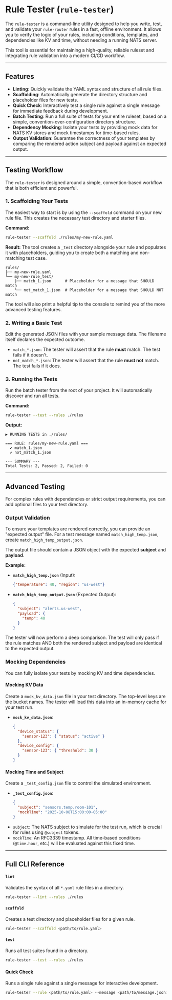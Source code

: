 # Rule Tester (`rule-tester`)

The `rule-tester` is a command-line utility designed to help you write, test, and validate your `rule-router` rules in a fast, offline environment. It allows you to verify the logic of your rules, including conditions, templates, and dependencies like KV and time, without needing a running NATS server.

This tool is essential for maintaining a high-quality, reliable ruleset and integrating rule validation into a modern CI/CD workflow.

-----

## Features

  * **Linting**: Quickly validate the YAML syntax and structure of all rule files.
  * **Scaffolding**: Automatically generate the directory structure and placeholder files for new tests.
  * **Quick Check**: Interactively test a single rule against a single message for immediate feedback during development.
  * **Batch Testing**: Run a full suite of tests for your entire ruleset, based on a simple, convention-over-configuration directory structure.
  * **Dependency Mocking**: Isolate your tests by providing mock data for NATS KV stores and mock timestamps for time-based rules.
  * **Output Validation**: Guarantee the correctness of your templates by comparing the rendered action subject and payload against an expected output.

-----

## Testing Workflow

The `rule-tester` is designed around a simple, convention-based workflow that is both efficient and powerful.

### 1\. Scaffolding Your Tests

The easiest way to start is by using the `--scaffold` command on your new rule file. This creates the necessary test directory and starter files.

**Command:**

```bash
rule-tester --scaffold ./rules/my-new-rule.yaml
```

**Result:**
The tool creates a `_test` directory alongside your rule and populates it with placeholders, guiding you to create both a matching and non-matching test case.

```
rules/
├── my-new-rule.yaml
└── my-new-rule_test/
    ├── match_1.json      # Placeholder for a message that SHOULD match
    └── not_match_1.json  # Placeholder for a message that SHOULD NOT match
```

The tool will also print a helpful tip to the console to remind you of the more advanced testing features.

### 2\. Writing a Basic Test

Edit the generated JSON files with your sample message data. The filename itself declares the expected outcome.

  * `match_*.json`: The tester will assert that the rule **must** match. The test fails if it doesn't.
  * `not_match_*.json`: The tester will assert that the rule **must not** match. The test fails if it does.

### 3\. Running the Tests

Run the batch tester from the root of your project. It will automatically discover and run all tests.

**Command:**

```bash
rule-tester --test --rules ./rules
```

**Output:**

```
▶ RUNNING TESTS in ./rules/

=== RULE: rules/my-new-rule.yaml ===
  ✔ match_1.json
  ✔ not_match_1.json

--- SUMMARY ---
Total Tests: 2, Passed: 2, Failed: 0
```

-----

## Advanced Testing

For complex rules with dependencies or strict output requirements, you can add optional files to your test directory.

### Output Validation

To ensure your templates are rendered correctly, you can provide an "expected output" file. For a test message named `match_high_temp.json`, create `match_high_temp_output.json`.

The output file should contain a JSON object with the expected **subject** and **payload**.

**Example:**

  * **`match_high_temp.json`** (Input):
    ```json
    {"temperature": 40, "region": "us-west"}
    ```
  * **`match_high_temp_output.json`** (Expected Output):
    ```json
    {
      "subject": "alerts.us-west",
      "payload": {
        "temp": 40
      }
    }
    ```

The tester will now perform a deep comparison. The test will only pass if the rule matches AND both the rendered subject and payload are identical to the expected output.

### Mocking Dependencies

You can fully isolate your tests by mocking KV and time dependencies.

#### **Mocking KV Data**

Create a `mock_kv_data.json` file in your test directory. The top-level keys are the bucket names. The tester will load this data into an in-memory cache for your test run.

  * **`mock_kv_data.json`**:
    ```json
    {
      "device_status": {
        "sensor-123": { "status": "active" }
      },
      "device_config": {
        "sensor-123": { "threshold": 30 }
      }
    }
    ```

#### **Mocking Time and Subject**

Create a `_test_config.json` file to control the simulated environment.

  * **`_test_config.json`**:
    ```json
    {
      "subject": "sensors.temp.room-101",
      "mockTime": "2025-10-08T15:00:00-05:00"
    }
    ```
  * `subject`: The NATS subject to simulate for the test run, which is crucial for rules using `@subject` tokens.
  * `mockTime`: An RFC3339 timestamp. All time-based conditions (`@time.hour`, etc.) will be evaluated against this fixed time.

-----

## Full CLI Reference

#### `lint`

Validates the syntax of all `*.yaml` rule files in a directory.

```bash
rule-tester --lint --rules ./rules
```

#### `scaffold`

Creates a test directory and placeholder files for a given rule.

```bash
rule-tester --scaffold <path/to/rule.yaml>
```

#### `test`

Runs all test suites found in a directory.

```bash
rule-tester --test --rules ./rules
```

#### Quick Check

Runs a single rule against a single message for interactive development.

```bash
rule-tester --rule <path/to/rule.yaml> --message <path/to/message.json>
```
